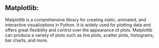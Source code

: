 ## Matplotlib:
Matplotlib is a comprehensive library for creating static, animated, and interactive visualizations in Python. It is widely used for plotting data and offers great flexibility and control over the appearance of plots. Matplotlib can produce a variety of plots such as line plots, scatter plots, histograms, bar charts, and more. 
